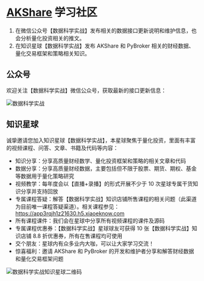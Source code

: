 # [AKShare](https://github.com/akfamily/akshare) 学习社区

1. 在微信公众号【数据科学实战】发布相关的数据接口更新说明和维护信息，也会分析量化投资相关的推文。
2. 在知识星球【数据科学实战】发布 AKShare 和 PyBroker 相关的财经数据、量化交易框架和策略相关知识。

## 公众号

欢迎关注【数据科学实战】微信公众号，获取最新的接口更新信息：
<div><img src="https://jfds-1252952517.cos.ap-chengdu.myqcloud.com/akshare/readme/qrcode/ds.png" alt="数据科学实战"></div>

## 知识星球

诚挚邀请您加入知识星球【数据科学实战】，本星球聚焦于量化投资，里面有丰富的视频课程、问答、文章、书籍及代码等内容：
- 知识分享：分享高质量财经数学、量化投资框架和策略的相关文章和代码
- 数据分享：分享高质量财经数据，主要包括但不限于股票、期货、期权、基金等数据用于量化策略研究
- 视频教学：每年度会以【直播+录播】的形式开展不少于 10 次星球专属干货知识分享并支持回放
- 专属课程答疑：解答【数据科学实战】知识店铺所售课程的相关问题（此渠道为目前唯一课程答疑渠道）。相关课程参见：https://app3rqjh1z21630.h5.xiaoeknow.com
- 所有课程课件：我们会在星球中分享所有视频课程的课件及源码
- 专属课程优惠券：【数据科学实战】星球球友可获得 10 张【数据科学实战】知识店铺 8.8 折优惠券，所有在售课程均可使用
- 交个朋友：星球内有众多业内大咖，可以让大家学习交流！
- 惊喜福利：邀请 AKShare 和 PyBroker 的开发和维护者分享和解答财经数据和量化交易框架问题

![数据科学实战知识星球二维码](https://jfds-1252952517.cos.ap-chengdu.myqcloud.com/akshare/readme/qrcode/data_scientist.png)
